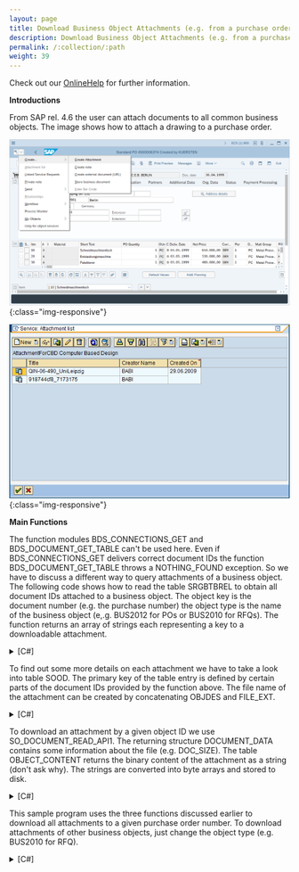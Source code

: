 ```yaml
---
layout: page
title: Download Business Object Attachments (e.g. from a purchase order)
description: Download Business Object Attachments (e.g. from a purchase order)
permalink: /:collection/:path
weight: 39
---
```


Check out our [OnlineHelp](https://help.theobald-software.com/en/) for further information.

**Introductions**

From SAP rel. 4.6 the user can attach documents to all common business objects. The image shows how to attach a drawing to a purchase order.

![POAttachment01](/img/contents/POAttachment01.png){:class="img-responsive"}

![POAttachment02](/img/contents/POAttachment02.png){:class="img-responsive"}

**Main Functions**

The function modules BDS_CONNECTIONS_GET and BDS_DOCUMENT_GET_TABLE can't be used here. Even if BDS_CONNECTIONS_GET delivers correct document IDs the function BDS_DOCUMENT_GET_TABLE throws a NOTHING_FOUND exception.
So we have to discuss a different way to query attachments of a business object. The following code shows how to read the table SRGBTBREL to obtain all document IDs attached to a business object. The object key is the document number (e.g. the purchase number) the object type is the name of the business object (e,.g. BUS2012 for POs or BUS2010 for RFQs). The function returns an array of strings each representing a key to a downloadable attachment.

<details>
<summary>[C#]</summary>
{% highlight csharp %}
public static string[] GetAllAttachmentKeys(R3Connection con, 
    string ObjectType, string ObjectKey)
{
    ReadTable read = new ReadTable(con);
    read.TableName = "SRGBTBREL";
    read.AddField("INSTID_B");
    read.AddCriteria("RELTYPE = 'ATTA'");
    read.AddCriteria("AND INSTID_A = '" + ObjectKey + "'");
    read.AddCriteria("AND TYPEID_A = '" + ObjectType + "'");
    read.AddCriteria("AND CATID_A = 'BO'");
    read.Run();
  
    string[] DocIDs = new string[read.Result.Rows.Count];
  
    for (int i = 0; i < read.Result.Rows.Count; i++)
    {
        DocIDs[i] = read.Result.Rows[i]["INSTID_B"].ToString();
    }
  
    return DocIDs;
}
{% endhighlight %}
</details>

To find out some more details on each attachment we have to take a look into table SOOD. The primary key of the table entry is defined by certain parts of the document IDs provided by the function above. The file name of the attachment can be created by concatenating OBJDES and FILE_EXT.

<details>
<summary>[C#]</summary>
{% highlight csharp %}
public static string GetFileName(R3Connection con, string DocID)
{
    string OBJTP = DocID.Substring(17, 3);
    string OBJYR = DocID.Substring(20, 2);
    string OBJNO = DocID.Substring(22, 12);
    ReadTable readsood = new ReadTable(con);
    readsood.TableName = "SOOD";
    readsood.AddField("OBJDES");
    readsood.AddField("FILE_EXT");
    readsood.AddCriteria("OBJTP = '" + OBJTP + "'");
    readsood.AddCriteria("AND OBJYR = '" + OBJYR + "'");
    readsood.AddCriteria("AND OBJNO = '" + OBJNO + "'");
    readsood.Run();
    if (readsood.Result.Rows.Count == 0)
    {
        return "";
    }
    else
    {
        return readsood.Result.Rows[0]["OBJDES"].ToString() +
            "." + readsood.Result.Rows[0]["FILE_EXT"].ToString();
    }
}
{% endhighlight %}
</details>

To download an attachment by a given object ID we use SO_DOCUMENT_READ_API1. The returning structure DOCUMENT_DATA contains some information about the file (e.g. DOC_SIZE). The table OBJECT_CONTENT returns the binary content of the attachment as a string (don't ask why). The strings are converted into byte arrays and stored to disk.

<details>
<summary>[C#]</summary>
{% highlight csharp %}
public static void DownloadDocument(R3Connection con, string Path, string key)
{
    RFCFunction func = con.CreateFunction("SO_DOCUMENT_READ_API1");
    func.Exports["DOCUMENT_ID"].ParamValue = key;
    func.Execut e();
  
    Int32 len = Convert.ToInt32(func.Imports["DOCUMENT_DATA"].ToStructure()["DOC_SIZE"]);
  
  
    string strfile = "";
    System.Text.Encoding enc = System.Text.Encoding.GetEncoding(1252);
  
    if (len > 0)
    {
        foreach (RFCStructure row in func.Tables["OBJECT_CONTENT"].Rows)
        {
            string stline = row["LINE"].ToString().PadRight(255);
  
            if (len < 255)
                stline = stline.Substring(0, len);
            else
                len = len - 255;
  
            strfile += stline;
  
        }
        byte[] bytesfile = enc.GetBytes(strfile);
        System.IO.File.WriteAllBytes(Path, bytesfile);
    }
    else
    {
        throw new Exception("Length of file = 0");
    }
  
}
{% endhighlight %}
</details>

This sample program uses the three functions discussed earlier to download all attachments to a given purchase order number. To download attachments of other business objects, just change the object type (e.g. BUS2010 for RFQ).

<details>
<summary>[C#]</summary>
{% highlight csharp %}
R3Connection con = new R3Connection("SAPServer", 00, "SAPUser", "Password", "EN", "800");
  
con.Open();
  
string[] DocIDs = GetAllAttachmentKeys(con, "BUS2012", "4500014561");
  
if (DocIDs.Length == 0)
    Console.WriteLine("No attachments found");
else
{
    for (int i=0; i < DocIDs.Length ;i++)
    {
        string FileName = GetFileName(con, DocIDs[i]);
        Console.WriteLine("Now downloading " + FileName);
        DownloadDocument(con, @"c:\" + FileName, DocIDs[i]);
    }
}
  
Console.WriteLine("Press enter to exit");
Console.ReadLine();
{% endhighlight %}
</details>

